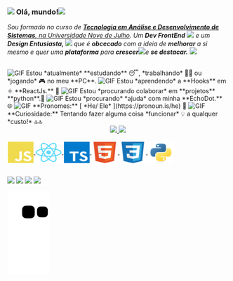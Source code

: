 ### <img src="https://github.com/TheDudeThatCode/TheDudeThatCode/blob/master/Assets/Hi.gif" width="29px"> **Olá, mundo!**<img src="https://github.com/TheDudeThatCode/TheDudeThatCode/blob/master/Assets/Earth.gif" width="24px">
<p>
  <em>
    Sou formado no curso de <a href="https://www.uninove.br/cursos/ead/ead/tecnologia-analise-desenvolvimento-de-sistemas"> <b>Tecnologia em Análise e Desenvolvimento de Sistemas</b>, na Universidade Nove de Julho</a>.  
    Um <b>Dev FrontEnd</b> <img src="https://github.com/TheDudeThatCode/TheDudeThatCode/blob/master/Assets/Developer.gif" width="30px"> e um <b>Design Entusiasta, </b> <img src="https://github.com/TheDudeThatCode/TheDudeThatCode/blob/master/Assets/Designer.gif" width="36px"> que é <b>obcecado</b> com a ideia de <b>melhorar</b> a si mesmo e quer uma <b>plataforma</b> para
    <b>crescer</b><img src="https://github.com/TheDudeThatCode/TheDudeThatCode/blob/master/Assets/Rocket.gif" width="18px">e
    <b>se destacar.</b> <img src="https://github.com/TheDudeThatCode/TheDudeThatCode/blob/master/Assets/Medal.gif" width="20px">
  </em>  
</p>
<br>
  <img alt="GIF" src="https://github.com/TheDudeThatCode/TheDudeThatCode/blob/master/Assets/wave.gif" width="20vw" /> Estou *atualmente*  **estudando** 😴, *trabalhando* 👨‍💻 ou *jogando* 🎮 no meu **PC**.
  <img alt="GIF" src="https://github.com/TheDudeThatCode/TheDudeThatCode/blob/master/Assets/gandalf_parrot.gif" width="20vw" /> Estou *aprendendo* a **Hooks** em ⚛️ **ReactJs.** 💪
  <img alt="GIF" src="https://github.com/TheDudeThatCode/TheDudeThatCode/blob/master/Assets/headbang.gif" width="20vw" /> Estou *procurando colaborar* em **projetos** **python**.🐍
  <img alt="GIF" src="https://github.com/TheDudeThatCode/TheDudeThatCode/blob/master/Assets/hmm.gif" width="20vw" /> Estou *procurando* *ajuda* com minha **EchoDot.** 🌐
  <img alt="GIF" src="https://github.com/TheDudeThatCode/TheDudeThatCode/blob/master/Assets/powerup.gif" width="20vw" /> **Pronomes:** [ *He/ Ele* ](https://pronoun.is/he) 🧔
  <img alt="GIF" src="https://github.com/TheDudeThatCode/TheDudeThatCode/blob/master/Assets/coin.gif" width="20vw" /> **Curiosidade:** Tentando fazer alguma coisa *funcionar* 💡 a qualquer *custo!* 🔝🔝

<br>

<div align="center">
  <a href="https://github.com/danielrocha92">
  <img height="180em" src="https://github-readme-stats.vercel.app/api?username=danielrocha92&show_icons=true&theme=blue-green&include_all_commits=true&count_private=true"/>
  <img height="180em" src="https://github-readme-stats.vercel.app/api/top-langs/?username=danielrocha92&layout=compact&langs_count=7&theme=blue-green"/>
</div>
  <div style="display: inline_block"><br> 
  <img align="center" alt="Js" height="50" width="60" 
src="https://raw.githubusercontent.com/devicons/devicon/master/icons/javascript/javascript-plain.svg">
  <img align="center" alt="React" height="50" width="60"
src="https://raw.githubusercontent.com/devicons/devicon/master/icons/react/react-original.svg">
  <img align="center" alt="Ts" height="50" width="60"    
src="https://raw.githubusercontent.com/devicons/devicon/master/icons/typescript/typescript-plain.svg">
  <img align="center" alt="HTML" height="50" width="60" src="https://raw.githubusercontent.com/devicons/devicon/master/icons/html5/html5-original.svg">
  <img align="center" alt="CSS" height="50" width="60" src="https://raw.githubusercontent.com/devicons/devicon/master/icons/css3/css3-original.svg">
  <img align="center" alt="Python" height="50" width="60" src="https://raw.githubusercontent.com/devicons/devicon/master/icons/python/python-original.svg">
</div>

  ##

<div> 
  <a href="https://www.linkedin.com/in/daniel-rocha-bb730133/" target="_blank"><img src="https://img.shields.io/badge/-LinkedIn-%230077B5?style=for-the-badge&logo=linkedin&logoColor=white" target="_blank"></a>
  <a href = "mailto:danpsyero@gmail.com"><img src="https://img.shields.io/badge/-Gmail-%23333?style=for-the-badge&logo=gmail&logoColor=white" target="_blank"></a>
  <a href="https://discord.gg/danielrocha92#4038" target="_blank"><img src="https://img.shields.io/badge/Discord-7289DA?style=for-the-badge&logo=discord&logoColor=white" target="_blank"></a>
  <a href="https://www.instagram.com/px_danni/" target="_blank"><img src="https://img.shields.io/badge/-Instagram-%23E4405F?style=for-the-badge&logo=instagram&logoColor=white" target="_blank"></a>


  ![Snake animation](https://github.com/rafaballerini/rafaballerini/blob/output/github-contribution-grid-snake.svg)

</div>
